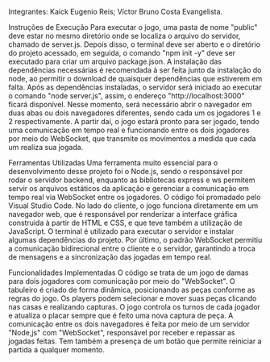 Integrantes: Kaick Eugenio Reis; Víctor Bruno Costa Evangelista.

Instruções de Execução
Para executar o jogo, uma pasta de nome "public" deve estar no mesmo diretório onde se localiza o arquivo do servidor, chamado de server.js. Depois disso, o terminal deve ser aberto e o diretório do projeto acessado, em seguida, o comando "npm init -y" deve ser executado para criar um arquivo package.json. A instalação das dependências necessárias é recomendada à ser feita junto da instalação do node, ao permitir o download de quaisquer dependências que estiverem em falta. Após as dependências instaladas, o servidor será iniciado ao executar o comando "node server.js", assim, o endereço "http://localhost:3000" ficará disponível. Nesse momento, será necessário abrir o navegador em duas abas ou dois navegadores diferentes, sendo cada um os jogadores 1 e 2 respectivamente. A partir daí, o jogo estará pronto para ser jogado, tendo uma comunicação em tempo real e funcionando entre os dois jogadores por meio do WebSocket, que transmite os movimentos a medida que cada um realiza sua jogada.

Ferramentas Utilizadas
Uma ferramenta muito essencial para o desenvolvimento desse projeto foi o Node.js, sendo o responsável por rodar o servidor backend, enquanto as bibliotecas express e ws permitem servir os arquivos estáticos da aplicação e gerenciar a comunicação em tempo real via WebSocket entre os jogadores. O código foi promadado pelo Visual Studio Code. No lado do cliente, o jogo funciona diretamente em um navegador web, que é responsável por renderizar a interface gráfica construida à partir de HTML e CSS, e que teve também a utilização de JavaScript. O terminal é utilizado para executar o servidor e instalar algumas dependências do projeto. Por último, o padrão WebSocket permitiu a comunicação bidirecional entre o cliente e o servidor, garantindo a troca de mensagens e a sincronização das jogadas em tempo real.

Funcionalidades Implementadas
O código se trata de um jogo de damas para dois jogadores com comunicação por meio do "WebSocket". O tabuleiro é criado de forma dinâmica, posicionando as peças conforme as regras do jogo. Os players podem selecionar e mover suas peças clicando nas casas e realizando capturas. O jogo controla os turnos de cada jogador e atualiza o placar sempre que é feito uma nova captura de peça. A comunicação entre os dois navegadores é feita por meio de um servidor "Node,js" com "WebSocket", responsável por receber e repassar as jogadas feitas. Tem também a presença de um botão que permite reiniciar a partida a qualquer momento. 


